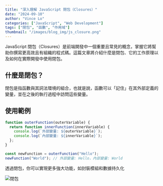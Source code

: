 ```yaml
---
title: "深入理解 JavaScript 閉包（Closures）"
date: "2024-09-10"
author: "Vince Lo"
categories: ["JavaScript", "Web Development"]
tags: ["閉包", "函數", "作用域"]
thumbnail: "/images/blog_img/js_closure.png"
---
```


JavaScript 閉包（Closures）是前端開發中一個重要且常見的概念，掌握它將幫助你撰寫更高效且有組織的程式碼。這篇文章將介紹什麼是閉包、它的工作原理以及如何在實際開發中使用閉包。

## 什麼是閉包？
閉包是指函數與其詞法環境的組合，也就是說，函數可以「記住」在其外部定義的變量，並在之後的執行過程中訪問這些變量。

## 使用範例
```javascript
function outerFunction(outerVariable) {
  return function innerFunction(innerVariable) {
    console.log(`外部變量: ${outerVariable}`);
    console.log(`內部變量: ${innerVariable}`);
  };
}

const newFunction = outerFunction("Hello");
newFunction("World"); // 外部變量: Hello，內部變量: World

```

透過閉包，你可以實現更多強大功能，如封裝模組和數據持久化

![閉包](/images/blog_img/js_closure.png)